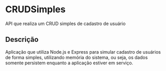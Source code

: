 # CRUDSimples

API que realiza um CRUD simples de cadastro de usuário

## Descrição

Aplicação que utiliza Node.js e Express para simular cadastro de usuários de forma simples, utilizando memória do sistema,
ou seja, os dados somente persistem enquanto a aplicação estiver em serviço.
